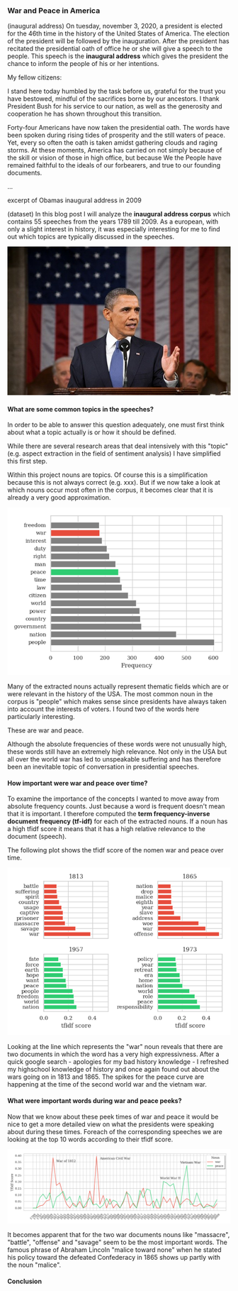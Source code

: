### War and Peace in America


(inaugural address)
On tuesday, november 3, 2020, a president is elected for the 46th time in the history of the United States of America. The election of the president will be followed by the inauguration. After the president has recitated the presidential oath of office he or she will give a speech to the people. This speech is the **inaugural address** which gives the president the chance to inform the people of his or her intentions.  

My fellow citizens:

I stand here today humbled by the task before us, grateful for the trust you have bestowed, mindful of the sacrifices borne by our ancestors. I thank President Bush for his service to our nation, as well as the generosity and cooperation he has shown throughout this transition.

Forty-four Americans have now taken the presidential oath. The words have been spoken during rising tides of prosperity and the still waters of peace. Yet, every so often the oath is taken amidst gathering clouds and raging storms. At these moments, America has carried on not simply because of the skill or vision of those in high office, but because We the People have remained faithful to the ideals of our forbearers, and true to our founding documents.

...

excerpt of Obamas inaugural address in 2009

(dataset)
In this blog post I will analyze the **inaugural address corpus** which contains 55 speeches from the years 1789 till 2009. 
As a european, with only a slight interest in history, it was especially interesting for me to find out which topics are typically discussed in the speeches.

![obama](images/barack-obama.jpg)

#### What are some common topics in the speeches? 

In order to be able to answer this question adequately, one must first think about what a topic actually is or how it should be defined. 

While there are several research areas that deal intensively with this "topic" (e.g. aspect extraction in the field of sentiment analysis) I have simplified this first step. 

Within this project nouns are topics. Of course this is a simplification because this is not always correct (e.g. xxx). But if we now take a look at which nouns occur most often in the corpus, it becomes clear that it is already a very good approximation. 

![most_freq](images/most_frequent_nouns.png)

Many of the extracted nouns actually represent thematic fields which are or were relevant in the history of the USA. The most common noun in the corpus is "people" which makes sense since presidents have always taken into account the interests of voters. I found two of the words here particularly interesting. 

These are war and peace. 

Although the absolute frequencies of these words were not unusually high, these words still have an extremely high relevance. Not only in the USA but all over the world war has led to unspeakable suffering and has therefore been an inevitable topic of conversation in presidential speeches. 

#### How important were war and peace over time?

To examine the importance of the concepts I wanted to move away from absolute frequency counts. Just because a word is frequent doesn't mean that it is important. I therefore computed the **term frequency-inverse document frequency (tf-idf)** for each of the extracted nouns. If a noun has a high tfidf score it means that it has a high relative relevance to the document (speech). 

The following plot shows the tfidf score of the nomen war and peace over time.

![peek](images/peek_years.png)

Looking at the line which represents the "war" noun reveals that there are two documents in which the word has a very high expressivness. After a quick google search - apologies for my bad history knowledge - I refreshed my highschool knowledge of history and once again found out about the wars going on in 1813 and 1865. The spikes for the peace curve are happening at the time of the second world war and the vietnam war.

#### What were important words during war and peace peeks?

Now that we know about these peek times of war and peace it would be nice to get a more detailed view on what the presidents were speaking about during these times. Foreach of the corresponding speeches we are looking at the top 10 words according to their tfidf score.

![most_freq](images/war_and_peace_time.png)

It becomes apparent that for the two war documents nouns like "massacre", "battle", "offense" and "savage" seem to be the most important words. The famous phrase of Abraham Lincoln "malice toward none" when he stated his policy toward the defeated Confederacy in 1865 shows up partly with the noun "malice". 

#### Conclusion


